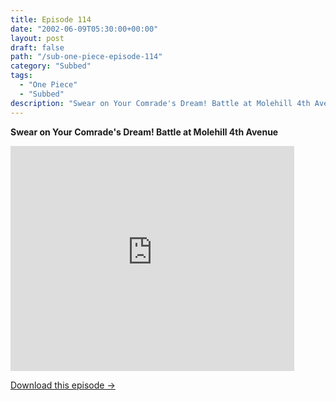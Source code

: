 ```yaml
---
title: Episode 114
date: "2002-06-09T05:30:00+00:00"
layout: post
draft: false
path: "/sub-one-piece-episode-114"
category: "Subbed"
tags:
  - "One Piece"
  - "Subbed"
description: "Swear on Your Comrade's Dream! Battle at Molehill 4th Avenue"
---
```


**Swear on Your Comrade's Dream! Battle at Molehill 4th Avenue**

<iframe width="640" height="360" src="https://www.rapidvideo.com/e/FXORDX823Y" frameborder="0" marginwidth=0 marginheight=0 scrolling=no allowfullscreen style="max-width:90%;"></iframe>

<a href="http://ouo.io/qs/eCodkFEQ?s=https://www.rapidvideo.com/d/FXORDX823Y" class="styled_a">Download this episode →</a>

